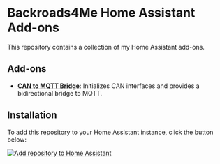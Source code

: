 # Backroads4Me Home Assistant Add-ons

This repository contains a collection of my Home Assistant add-ons.

## Add-ons

- **[CAN to MQTT Bridge](./can-mqtt-bridge/README.md)**: Initializes CAN interfaces and provides a bidirectional bridge to MQTT.

## Installation

To add this repository to your Home Assistant instance, click the button below:

[![Add repository to Home Assistant](https://my.home-assistant.io/badges/supervisor_add_addon_repository.svg)](https://my.home-assistant.io/redirect/supervisor_add_addon_repository/?repository_url=https%3A%2F%2Fgithub.com%2FBackroads4Me%2Fha-addons)
